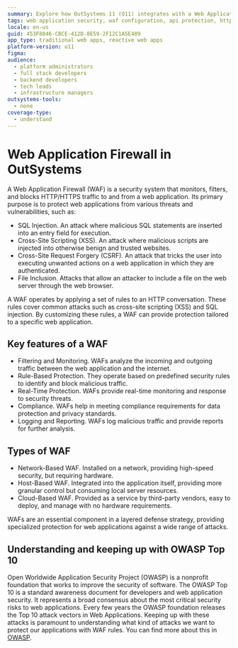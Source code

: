```yaml
---
summary: Explore how OutSystems 11 (O11) integrates with a Web Application firewall.
tags: web application security, waf configuration, api protection, http/https traffic monitoring, compliance standards
locale: en-us
guid: 453F8846-CBCE-412D-8E59-2F12C1A5E489
app_type: traditional web apps, reactive web apps
platform-version: o11
figma:
audience:
  - platform administrators
  - full stack developers
  - backend developers
  - tech leads
  - infrastructure managers
outsystems-tools:
  - none
coverage-type:
  - understand
---
```


# Web Application Firewall in OutSystems

A Web Application Firewall (WAF) is a security system that monitors, filters, and blocks HTTP/HTTPS traffic to and from a web application.
Its primary purpose is to protect web applications from various threats and vulnerabilities, such as:

* SQL Injection. An attack where malicious SQL statements are inserted into an entry field for execution.
* Cross-Site Scripting (XSS). An attack where malicious scripts are injected into otherwise benign and trusted websites.
* Cross-Site Request Forgery (CSRF). An attack that tricks the user into executing unwanted actions on a web application in which they are authenticated.
* File Inclusion. Attacks that allow an attacker to include a file on the web server through the web browser.

A WAF operates by applying a set of rules to an HTTP conversation. These rules cover common attacks such as cross-site scripting (XSS) and SQL injection.
By customizing these rules, a WAF can provide protection tailored to a specific web application.

## Key features of a WAF

* Filtering and Monitoring. WAFs analyze the incoming and outgoing traffic between the web application and the internet.
* Rule-Based Protection. They operate based on predefined security rules to identify and block malicious traffic.
* Real-Time Protection. WAFs provide real-time monitoring and response to security threats.
* Compliance. WAFs help in meeting compliance requirements for data protection and privacy standards.
* Logging and Reporting. WAFs log malicious traffic and provide reports for further analysis.

## Types of WAF

* Network-Based WAF. Installed on a network, providing high-speed security, but requiring hardware.
* Host-Based WAF. Integrated into the application itself, providing more granular control but consuming local server resources.
* Cloud-Based WAF. Provided as a service by third-party vendors, easy to deploy, and manage with no hardware requirements.

WAFs are an essential component in a layered defense strategy, providing specialized protection for web applications against a wide range of attacks.

## Understanding and keeping up with OWASP Top 10

Open Worldwide Application Security Project (OWASP) is a nonprofit foundation that works to improve the security of software.
The OWASP Top 10 is a standard awareness document for developers and web application security. It represents a broad consensus about the most critical security risks to web applications.
Every few years the OWASP foundation releases the Top 10 attack vectors in Web Applications.
Keeping up with these attacks is paramount to understanding what kind of attacks we want to protect our applications with WAF rules.
You can find more about this in [OWASP](https://owasp.org/www-project-top-ten/).

